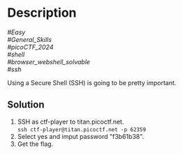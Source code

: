# Description

_#Easy_<br>
_#General_Skills_<br>
_#picoCTF_2024_<br>
_#shell_<br>
_#browser_webshell_solvable_<br>
_#ssh_<br>

Using a Secure Shell (SSH) is going to be pretty important.

## Solution

1. SSH as ctf-player to titan.picoctf.net.<br>
   `ssh ctf-player@titan.picoctf.net -p 62359`
2. Select yes and imput password "f3b61b38".
3. Get the flag.
